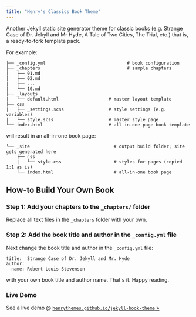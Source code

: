 ```yaml
---
title: "Henry's Classics Book Theme"
---
```


Another Jekyll static site generator theme for classic books
(e.g. Strange Case of Dr. Jekyll and Mr Hyde, A Tale of Two Cities, The Trial, etc.)
that is, a ready-to-fork template pack.

For example:

```
├── _config.yml                               # book configuration
├── _chapters                                 # sample chapters
|   ├── 01.md
|   ├── 02.md
|   ├── ...
|   └── 10.md
├── _layouts                           
|   └── default.html                   # master layout template
├── css                               
|   ├── _settings.scss                 # style settings (e.g. variables)
|   └── style.scss                     # master style page
└── index.html                         # all-in-one page book template
```

will result in an all-in-one book page:

```
└── _site                                # output build folder; site gets generated here
    ├── css
    |   └── style.css                    # styles for pages (copied 1:1 as is)
    └── index.html                       # all-in-one book page
```

## How-to Build Your Own Book

### Step 1: Add your chapters to the `_chapters/` folder

Replace all text files in the `_chapters` folder with your own.


### Step 2: Add the book title and author in the `_config.yml` file

Next change the book title and author in the `_config.yml` file:

```
title:  Strange Case of Dr. Jekyll and Mr. Hyde
author:
  name: Robert Louis Stevenson
```

with your own book title and author name. That's it. Happy reading.

### Live Demo

See a live demo @ [`henrythemes.github.io/jekyll-book-theme` »](http://henrythemes.github.io/jekyll-book-theme)

